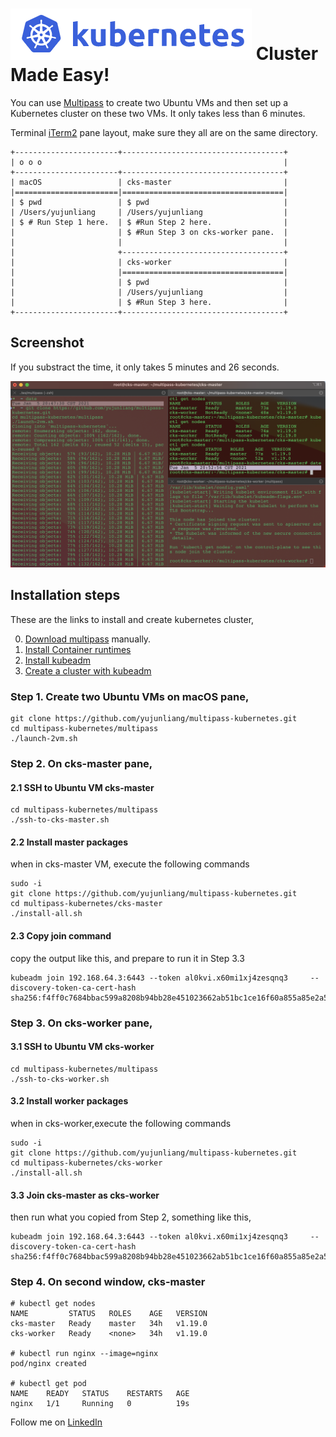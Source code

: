 # ![Kubernetes](./images/kubernetes.png) Cluster Made Easy!

You can use [Multipass](https://multipass.run/) to create two Ubuntu VMs and then set up a Kubernetes cluster on these two VMs. It only takes less than 6 minutes.


Terminal [iTerm2](https://iterm2.com/) pane layout, make sure they all are on the same directory.

```
+-----------------------+------------------------------------+
| o o o                                                      |
+-----------------------+------------------------------------+
| macOS                 | cks-master                         |
|=======================|====================================|
| $ pwd                 | $ pwd                              |
| /Users/yujunliang     | /Users/yujunliang                  |
| $ # Run Step 1 here.  | $ #Run Step 2 here.                |
|                       | $ #Run Step 3 on cks-worker pane.  | 
|                       |                                    |
|                       +------------------------------------+
|                       | cks-worker                         |
|                       |====================================|
|                       | $ pwd                              |
|                       | /Users/yujunliang                  |
|                       | $ #Run Step 3 here.                |
+-----------------------+------------------------------------+
```

## Screenshot

If you substract the time, it only takes 5 minutes and 26 seconds.


![Screenshot](./images/screenshot.png)


## Installation steps

These are the links to install and create kubernetes cluster,

0. [Download multipass](https://multipass.run/) manually.
1. [Install Container runtimes](https://kubernetes.io/docs/setup/production-environment/container-runtimes/)
2. [Install kubeadm](https://kubernetes.io/docs/setup/production-environment/tools/kubeadm/install-kubeadm/)
3. [Create a cluster with kubeadm](https://kubernetes.io/docs/setup/production-environment/tools/kubeadm/create-cluster-kubeadm/)

### Step 1. Create two Ubuntu VMs on macOS pane,

```
git clone https://github.com/yujunliang/multipass-kubernetes.git
cd multipass-kubernetes/multipass
./launch-2vm.sh
```

### Step 2. On cks-master pane,

#### 2.1 SSH to Ubuntu VM cks-master 

```
cd multipass-kubernetes/multipass
./ssh-to-cks-master.sh
```

#### 2.2 Install master packages

when in cks-master VM, execute the following commands

```
sudo -i
git clone https://github.com/yujunliang/multipass-kubernetes.git
cd multipass-kubernetes/cks-master
./install-all.sh
```

#### 2.3 Copy join command

copy the output like this, and prepare to run it in Step 3.3

```
kubeadm join 192.168.64.3:6443 --token al0kvi.x60mi1xj4zesqnq3     --discovery-token-ca-cert-hash sha256:f4ff0c7684bbac599a8208b94bb28e451023662ab51bc1ce16f60a855a85e2a5
```

### Step 3. On cks-worker pane,

#### 3.1 SSH to Ubuntu VM cks-worker
```
cd multipass-kubernetes/multipass
./ssh-to-cks-worker.sh
```

#### 3.2 Install worker packages
when in cks-worker,execute the following commands

```
sudo -i
git clone https://github.com/yujunliang/multipass-kubernetes.git
cd multipass-kubernetes/cks-worker
./install-all.sh
```

#### 3.3 Join cks-master as cks-worker

then run what you copied from Step 2, something like this,

```
kubeadm join 192.168.64.3:6443 --token al0kvi.x60mi1xj4zesqnq3     --discovery-token-ca-cert-hash sha256:f4ff0c7684bbac599a8208b94bb28e451023662ab51bc1ce16f60a855a85e2a5
```

### Step 4. On second window, cks-master

```
# kubectl get nodes
NAME         STATUS   ROLES    AGE   VERSION
cks-master   Ready    master   34h   v1.19.0
cks-worker   Ready    <none>   34h   v1.19.0

# kubectl run nginx --image=nginx
pod/nginx created

# kubectl get pod
NAME    READY   STATUS    RESTARTS   AGE
nginx   1/1     Running   0          19s
```


Follow me on [LinkedIn](https://www.linkedin.com/in/yujunliang/)
